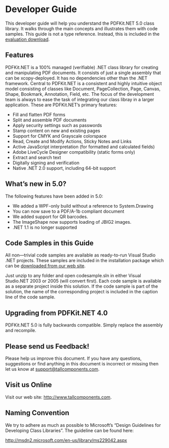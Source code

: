 # Developer Guide

This developer guide will help you understand the PDFKit.NET 5.0 class library. It walks through the main concepts and illustrates them with code samples. This guide is not a type reference. Instead, this is included in the <a href="https://tallcomponents.com/products/pdfkit5/download" title="Optional alternate text">evaluation download</a>.



## Features

PDFKit.NET is a 100% managed (verifiable) .NET class library for creating and manipulating PDF documents. It consists of just a single assembly that can be xcopy-deployed. It has no dependencies other than the .NET framework. Central to PDFKit.NET is a consistent and highly intuitive object model consisting of classes like Document, PageCollection, Page, Canvas, Shape, Bookmark, Annotation, Field, etc. The focus of the development team is always to ease the task of integrating our class libray in a larger application. These are PDFKit.NET’s primary features:
&nbsp;<ul><li>
Fill and flatten PDF forms</li><li>
Split and assemble PDF documents</li><li>
Apply security settings such as passwords</li><li>
Stamp content on new and existing pages</li><li>
Support for CMYK and Grayscale colorspace</li><li>
Read, Create and Modify Actions, Sticky Notes and Links</li><li>
Active JavaScript interpretation (for formatted and calculated fields)</li><li>
Adobe LiveCycle Designer compatibility (static forms only)</li><li>
Extract and search text</li><li>
Digitally signing and verification</li><li>
Native .NET 2.0 support, including 64-bit support</li></ul>

## What’s new in 5.0?

The following features have been added in 5.0:
&nbsp;<ul><li>
We added a WPF-only build without a reference to System.Drawing</li><li>
You can now save to a PDF/A-1b compliant document</li><li>
We added support for QR barcodes.</li><li>
The ImageShape now supports loading of JBIG2 images.</li><li>
.NET 1.1 is no longer supported</li></ul>

## Code Samples in this Guide

All non—trivial code samples are available as ready-to-run Visual Studio .NET projects. These samples are included in the installation package which can be <a href="http://www.tallcomponents.com/pdfkit/download" title="Optional alternate text">downloaded from our web site</a>.


Just unzip to any folder and open codesample.sln in either Visual Studio.NET 2003 or 2005 (will convert first). Each code sample is available as a separate project inside this solution. If the code sample is part of the solution, the name of the corresponding project is included in the caption line of the code sample.



## Upgrading from PDFKit.NET 4.0

PDFKit.NET 5.0 is fully backwards compatible. Simply replace the assembly and recompile.



## Please send us Feedback!

Please help us improve this document. If you have any questions, suggestions or find anything in this document is incorrect or missing then let us know at <a href="mailto:support@tallcomponents.com">support@tallcomponents.com</a>.



## Visit us Online

Visit our web site: <a href="http://www.tallcomponents.com" title="Optional alternate text">http://www.tallcomponents.com</a>.



## Naming Convention

We try to adhere as much as possible to Microsoft’s “Design Guidelines for Developing Class Libraries”. The guideline can be found here:


<a href="http://msdn2.microsoft.com/en-us/library/ms229042.aspx" title="Optional alternate text">http://msdn2.microsoft.com/en-us/library/ms229042.aspx</a>
